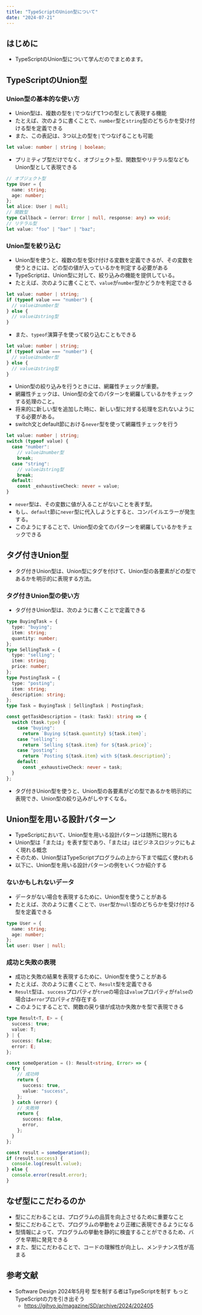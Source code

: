 ```yaml
---
title: "TypeScriptのUnion型について"
date: "2024-07-21"
---
```


## はじめに

- TypeScriptのUnion型について学んだのでまとめます。

## TypeScriptのUnion型

### Union型の基本的な使い方

- Union型は、複数の型を`|`でつなげて1つの型として表現する機能
- たとえば、次のように書くことで、`number`型と`string`型のどちらかを受け付ける型を定義できる
- また、この表記は、3つ以上の型を`|`でつなげることも可能

```typescript
let value: number | string | boolean;
```

- プリミティブ型だけでなく、オブジェクト型、関数型やリテラル型などもUnion型として表現できる

```typescript
// オブジェクト型
type User = {
  name: string;
  age: number;
};
let alice: User | null;
// 関数型
type Callback = (error: Error | null, response: any) => void;
// リテラル型
let value: "foo" | "bar" | "baz";
```

### Union型を絞り込む

- Union型を使うと、複数の型を受け付ける変数を定義できるが、その変数を使うときには、どの型の値が入っているかを判定する必要がある
- TypeScriptは、Union型に対して、絞り込みの機能を提供している。
- たとえば、次のように書くことで、`value`が`number`型かどうかを判定できる

```typescript
let value: number | string;
if (typeof value === "number") {
  // valueはnumber型
} else {
  // valueはstring型
}
```

- また、`typeof`演算子を使って絞り込むこともできる

```typescript
let value: number | string;
if (typeof value === "number") {
  // valueはnumber型
} else {
  // valueはstring型
}
```

- Union型の絞り込みを行うときには、網羅性チェックが重要。
- 網羅性チェックは、Union型の全てのパターンを網羅しているかをチェックする処理のこと。
- 将来的に新しい型を追加した時に、新しい型に対する処理を忘れないようにする必要がある。
- switch文とdefault節における`never`型を使って網羅性チェックを行う

```typescript
let value: number | string;
switch (typeof value) {
  case "number":
    // valueはnumber型
    break;
  case "string":
    // valueはstring型
    break;
  default:
    const _exhaustiveCheck: never = value;
}
```

- `never`型は、その変数に値が入ることがないことを表す型。
- もし、`default`節に`never`型に代入しようとすると、コンパイルエラーが発生する。
- このようにすることで、Union型の全てのパターンを網羅しているかをチェックできる

## タグ付きUnion型

- タグ付きUnion型は、Union型にタグを付けて、Union型の各要素がどの型であるかを明示的に表現する方法。

### タグ付きUnion型の使い方

- タグ付きUnion型は、次のように書くことで定義できる

```typescript
type BuyingTask = {
  type: "buying";
  item: string;
  quantity: number;
};
type SellingTask = {
  type: "selling";
  item: string;
  price: number;
};
type PostingTask = {
  type: "posting";
  item: string;
  description: string;
};
type Task = BuyingTask | SellingTask | PostingTask;

const getTaskDescription = (task: Task): string => {
  switch (task.type) {
    case "buying":
      return `Buying ${task.quantity} ${task.item}`;
    case "selling":
      return `Selling ${task.item} for ${task.price}`;
    case "posting":
      return `Posting ${task.item} with ${task.description}`;
    default:
      const _exhaustiveCheck: never = task;
  }
};
```

- タグ付きUnion型を使うと、Union型の各要素がどの型であるかを明示的に表現でき、Union型の絞り込みがしやすくなる。

## Union型を用いる設計パターン

- TypeScriptにおいて、Union型を用いる設計パターンは随所に現れる
- Union型は「または」を表す型であり、「または」はビジネスロジックにもよく現れる概念
- そのため、Union型はTypeScriptプログラムの上から下まで幅広く使われる
- 以下に、Union型を用いる設計パターンの例をいくつか紹介する

### ないかもしれないデータ

- データがない場合を表現するために、Union型を使うことがある
- たとえば、次のように書くことで、`User`型か`null`型のどちらかを受け付ける型を定義できる

```typescript
type User = {
  name: string;
  age: number;
};
let user: User | null;
```

### 成功と失敗の表現

- 成功と失敗の結果を表現するために、Union型を使うことがある
- たとえば、次のように書くことで、`Result`型を定義できる
- `Result`型は、`success`プロパティが`true`の場合は`value`プロパティが`false`の場合は`error`プロパティが存在する
- このようにすることで、関数の戻り値が成功か失敗かを型で表現できる

```typescript
type Result<T, E> = {
  success: true;
  value: T;
} | {
  success: false;
  error: E;
};

const someOperation = (): Result<string, Error> => {
  try {
    // 成功時
    return {
      success: true,
      value: "success",
    };
  } catch (error) {
    // 失敗時
    return {
      success: false,
      error,
    };
  }
};

const result = someOperation();
if (result.success) {
  console.log(result.value);
} else {
  console.error(result.error);
}
```

## なぜ型にこだわるのか

- 型にこだわることは、プログラムの品質を向上させるために重要なこと
- 型にこだわることで、プログラムの挙動をより正確に表現できるようになる
- 型情報によって、プログラムの挙動を静的に検査することができるため、バグを早期に発見できる
- また、型にこだわることで、コードの理解性が向上し、メンテナンス性が高まる

## 参考文献

- Software Design 2024年5月号 型を制する者はTypeScriptを制す もっとTypeScriptの力を引き出そう
    - https://gihyo.jp/magazine/SD/archive/2024/202405